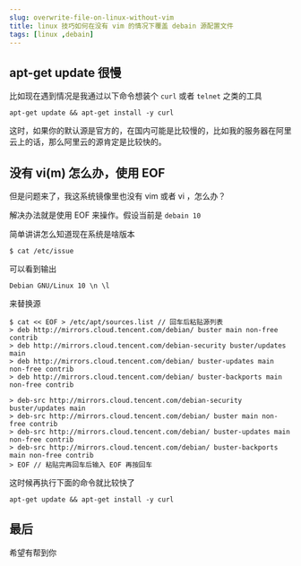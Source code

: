 ```yaml
---
slug: overwrite-file-on-linux-without-vim
title: linux 技巧如何在没有 vim 的情况下覆盖 debain 源配置文件
tags: [linux ,debain]
---
```


## apt-get update 很慢
比如现在遇到情况是我通过以下命令想装个 `curl` 或者 `telnet` 之类的工具

```shell
apt-get update && apt-get install -y curl
```

这时，如果你的默认源是官方的，在国内可能是比较慢的，比如我的服务器在阿里云上的话，那么阿里云的源肯定是比较快的。

<!--truncate-->

## 没有 vi(m) 怎么办，使用 EOF
但是问题来了，我这系统镜像里也没有 vim 或者 vi ，怎么办？

解决办法就是使用 EOF 来操作。假设当前是 `debain 10 `

简单讲讲怎么知道现在系统是啥版本

```shell
$ cat /etc/issue
```

可以看到输出

```shell
Debian GNU/Linux 10 \n \l
```

来替换源

```shell
$ cat << EOF > /etc/apt/sources.list // 回车后粘贴源列表
> deb http://mirrors.cloud.tencent.com/debian/ buster main non-free contrib
> deb http://mirrors.cloud.tencent.com/debian-security buster/updates main
> deb http://mirrors.cloud.tencent.com/debian/ buster-updates main non-free contrib
> deb http://mirrors.cloud.tencent.com/debian/ buster-backports main non-free contrib

> deb-src http://mirrors.cloud.tencent.com/debian-security buster/updates main
> deb-src http://mirrors.cloud.tencent.com/debian/ buster main non-free contrib
> deb-src http://mirrors.cloud.tencent.com/debian/ buster-updates main non-free contrib
> deb-src http://mirrors.cloud.tencent.com/debian/ buster-backports main non-free contrib
> EOF // 粘贴完再回车后输入 EOF 再按回车
```

这时候再执行下面的命令就比较快了

```shell
apt-get update && apt-get install -y curl
```

## 最后
希望有帮到你
